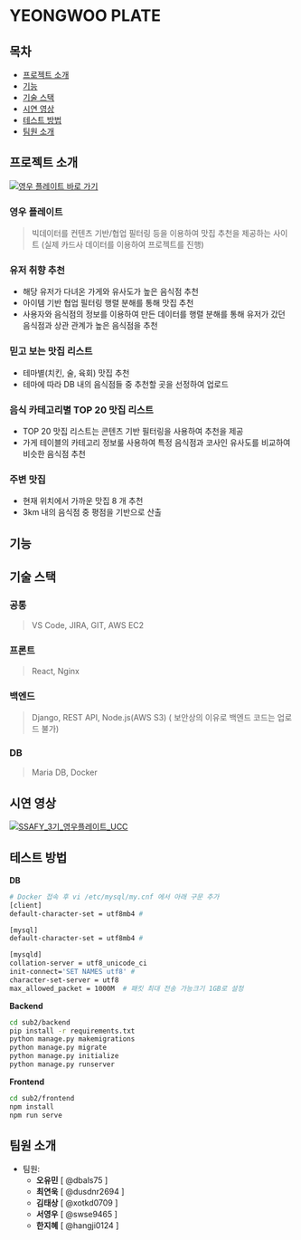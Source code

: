 # YEONGWOO PLATE

## 목차
- [프로젝트 소개](#프로젝트-소개)
- [기능](#기능)
- [기술 스택](#기술-스택)
- [시연 영상](#시연-영상)
- [테스트 방법](#테스트-방법)
- [팀원 소개](#팀원-소개)

## 프로젝트 소개
[![영우 플레이트 바로 가기](https://postfiles.pstatic.net/MjAyMDEwMDhfMjYx/MDAxNjAyMTIwOTE5MjMy.ep1JIySLVWHXusXCD2nJDP6eBZ5Qc6DD67p2LZmaYMog.0iaEGvZDoGvQs1bH8osrq8CpId7Q68HU94f_z_WeK00g.PNG.dbals75/YWP_LOGO.png?type=w966)](http://j3a301.p.ssafy.io/)

### 영우 플레이트

> 빅데이터를 컨텐츠 기반/협업 필터링 등을 이용하여 맛집 추천을 제공하는 사이트
 (실제 카드사 데이터를 이용하여 프로젝트를 진행)


### 유저 취향 추천
- 해당 유저가 다녀온 가게와 유사도가 높은 음식점 추천
- 아이템 기반 협업 필터링 행렬 분해를 통해 맛집 추천
- 사용자와 음식점의 정보를 이용하여 만든 데이터를 행렬 분해를 통해 유저가 갔던 음식점과 상관 관계가 높은 음식점을 추천

### 믿고 보는 맛집 리스트
- 테마별(치킨, 술, 육회) 맛집 추천
- 테마에 따라 DB 내의 음식점들 중 추천할 곳을 선정하여 업로드

### 음식 카테고리별 TOP 20 맛집 리스트
- TOP 20 맛집 리스트는 콘텐츠 기반 필터링을 사용하여 추천을 제공
- 가게 테이블의 카테고리 정보룰 사용하여 특정 음식점과 코사인 유사도를 비교하여 비슷한 음식점 추천

### 주변 맛집
- 현재 위치에서 가까운 맛집 8 개 추천
- 3km 내의 음식점 중 평점을 기반으로 산출


## 기능

## 기술 스택

### 공통
> VS Code, JIRA, GIT, AWS EC2

### 프론트
> React, Nginx

### 백엔드
> Django, REST API, Node.js(AWS S3)
( 보안상의 이유로 백엔드 코드는 업로드 불가)

### DB
> Maria DB, Docker

## 시연 영상

[![SSAFY_3기_영우플레이트_UCC](http://img.youtube.com/vi/ulmYGtK3Cl4/0.jpg)](https://youtu.be/ulmYGtK3Cl4)

## 테스트 방법

**DB**

```bash
# Docker 접속 후 vi /etc/mysql/my.cnf 에서 아래 구문 추가
[client]
default-character-set = utf8mb4 #

[mysql]
default-character-set = utf8mb4 #

[mysqld]
collation-server = utf8_unicode_ci
init-connect='SET NAMES utf8' #
character-set-server = utf8
max_allowed_packet = 1000M  # 패킷 최대 전송 가능크기 1GB로 설정 
```

**Backend**

```sh
cd sub2/backend
pip install -r requirements.txt
python manage.py makemigrations
python manage.py migrate
python manage.py initialize
python manage.py runserver
```

**Frontend**

```sh
cd sub2/frontend
npm install
npm run serve
```

## 팀원 소개
* 팀원:
  * **오유민** [ @dbals75 ]
  * **최연욱** [ @dusdnr2694 ]
  * **김태상** [ @xotkd0709 ]
  * **서영우** [ @swse9465 ]
  * **한지혜** [ @hangji0124 ]
